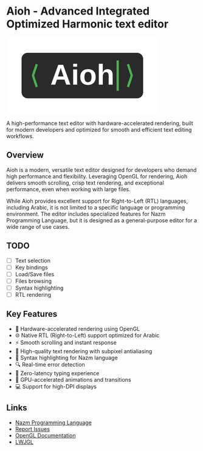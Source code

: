 # Aioh - Advanced Integrated Optimized Harmonic text editor

![Aioh Editor Logo](assets/aioh-logo.svg)

<div> A high-performance text editor with hardware-accelerated rendering, built for modern developers and optimized for smooth and efficient text editing workflows. </div>

## Overview

Aioh is a modern, versatile text editor designed for developers who demand high performance and flexibility. Leveraging
OpenGL for rendering, Aioh delivers smooth scrolling, crisp text rendering, and exceptional performance, even when
working with large files.

While Aioh provides excellent support for Right-to-Left (RTL) languages, including Arabic, it is not limited to a
specific language or programming environment. The editor includes specialized features for Nazm Programming Language,
but it is designed as a general-purpose editor for a wide range of use cases.

## TODO

- [ ] Text selection
- [ ] Key bindings
- [ ] Load/Save files
- [ ] Files browsing
- [ ] Syntax highlighting
- [ ] RTL rendering

## Key Features

- 🚀 Hardware-accelerated rendering using OpenGL
- 🌐 Native RTL (Right-to-Left) support optimized for Arabic
- ⚡ Smooth scrolling and instant response
- 🎨 High-quality text rendering with subpixel antialiasing
- 📝 Syntax highlighting for Nazm language
- 🔍 Real-time error detection
- 🎯 Zero-latency typing experience
- 🌙 GPU-accelerated animations and transitions
- 💻 Support for high-DPI displays

## Links

- [Nazm Programming Language](https://github.com/sherif-ibn-nasser/nazm-lang)
- [Report Issues](https://github.com/yourusername/aioh/issues)
- [OpenGL Documentation](https://www.opengl.org/)
- [LWJGL](www.lwjgl.org)
